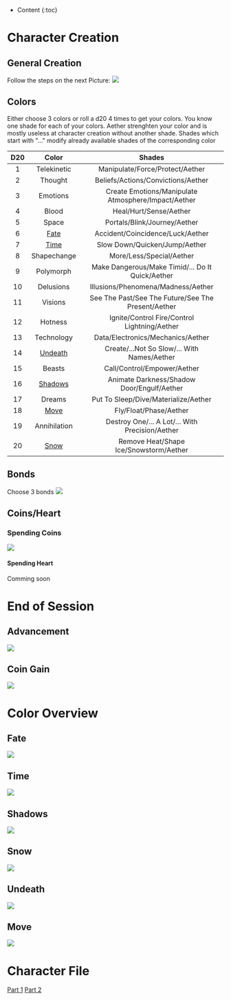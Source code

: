 
* Content
{:toc}

# Character Creation
## General Creation
Follow the steps on the next Picture:
[![](img/creation.png)](img/creation.png)
## Colors
Either choose 3 colors or roll a d20 4 times to get your colors. You know one shade for each of your colors. Aether strenghten your color and is mostly useless at character creation without another shade. Shades which start with "..." modify already available shades of the corresponding color

| D20 | Color | Shades |
| :---: | :-----: | :------: |
| 1 | Telekinetic | Manipulate/Force/Protect/Aether |
| 2 | Thought | Beliefs/Actions/Convictions/Aether |
| 3 | Emotions | Create Emotions/Manipulate Atmosphere/Impact/Aether |
| 4 | Blood | Heal/Hurt/Sense/Aether |
| 5 | Space | Portals/Blink/Journey/Aether |
| 6 | [Fate](#fate) | Accident/Coincidence/Luck/Aether |
| 7 | [Time](#time) | Slow Down/Quicken/Jump/Aether |
| 8 | Shapechange | More/Less/Special/Aether |
| 9 | Polymorph | Make Dangerous/Make Timid/... Do It Quick/Aether |
| 10 | Delusions | Illusions/Phenomena/Madness/Aether |
| 11 | Visions | See The Past/See The Future/See The Present/Aether |
| 12 | Hotness | Ignite/Control Fire/Control Lightning/Aether |
| 13 | Technology | Data/Electronics/Mechanics/Aether |
| 14 | [Undeath](#undeath) | Create/...Not So Slow/... With Names/Aether |
| 15 | Beasts | Call/Control/Empower/Aether |
| 16 | [Shadows](#shadows) | Animate Darkness/Shadow Door/Engulf/Aether |
| 17 | Dreams | Put To Sleep/Dive/Materialize/Aether |
| 18 | [Move](#move) | Fly/Float/Phase/Aether |
| 19 | Annihilation | Destroy One/... A Lot/... With Precision/Aether |
| 20 | [Snow](#snow) | Remove Heat/Shape Ice/Snowstorm/Aether |

## Bonds
Choose 3 bonds
[![](img/bonds.png)](img/bonds.png)
## Coins/Heart
### Spending Coins
[![](img/coins.png)](img/coins.png)
#### Spending Heart
Comming soon
# End of Session
## Advancement
[![](img/advancement.png)](img/advancement.png)
## Coin Gain
[![](img/advancement.png)](img/advancement.png)
# Color Overview
## Fate
[![](img/fate.png)](img/fate.png)
## Time
[![](img/time.png)](img/time.png)
## Shadows
[![](img/shadow.png)](img/shadow.png)
## Snow
[![](img/snow.png)](img/snow.png)
## Undeath
[![](img/undeath.png)](img/undeath.png)
## Move
[![](img/move.png)](img/move.png)
# Character File
[Part 1](img/character_1.jpg)
[Part 2](img/character_2.jpg)
